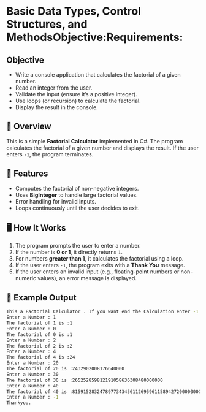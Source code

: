 # Basic Data Types, Control Structures, and MethodsObjective:Requirements:

## Objective
- Write a console application that calculates the factorial of a given number.
- Read an integer from the user.
- Validate the input (ensure it’s a positive integer).
- Use loops (or recursion) to calculate the factorial.
- Display the result in the console.

## 📌 Overview
This is a simple **Factorial Calculator** implemented in C#. The program calculates the factorial of a given number and displays the result. If the user enters `-1`, the program terminates.

## 🔧 Features
- Computes the factorial of non-negative integers.
- Uses **BigInteger** to handle large factorial values.
- Error handling for invalid inputs.
- Loops continuously until the user decides to exit.

## 🖥️ How It Works
1. The program prompts the user to enter a number.
2. If the number is **0 or 1**, it directly returns `1`.
3. For numbers **greater than 1**, it calculates the factorial using a loop.
4. If the user enters `-1`, the program exits with a **Thank You** message.
5. If the user enters an invalid input (e.g., floating-point numbers or non-numeric values), an error message is displayed.

## 📝 Example Output
```sh
This a Factorial Calculator . If you want end the Calculation enter -1
Enter a Number : 1
The factorial of 1 is :1
Enter a Number : 0
The factorial of 0 is :1
Enter a Number : 2
The factorial of 2 is :2
Enter a Number : 4
The factorial of 4 is :24
Enter a Number : 20
The factorial of 20 is :2432902008176640000
Enter a Number : 30
The factorial of 30 is :265252859812191058636308480000000
Enter a Number : 40
The factorial of 40 is :815915283247897734345611269596115894272000000000
Enter a Number : -1
Thankyou.
```





